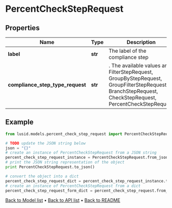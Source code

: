# PercentCheckStepRequest


## Properties
Name | Type | Description | Notes
------------ | ------------- | ------------- | -------------
**label** | **str** | The label of the compliance step | 
**compliance_step_type_request** | **str** | . The available values are: FilterStepRequest, GroupByStepRequest, GroupFilterStepRequest, BranchStepRequest, CheckStepRequest, PercentCheckStepRequest | 

## Example

```python
from lusid.models.percent_check_step_request import PercentCheckStepRequest

# TODO update the JSON string below
json = "{}"
# create an instance of PercentCheckStepRequest from a JSON string
percent_check_step_request_instance = PercentCheckStepRequest.from_json(json)
# print the JSON string representation of the object
print PercentCheckStepRequest.to_json()

# convert the object into a dict
percent_check_step_request_dict = percent_check_step_request_instance.to_dict()
# create an instance of PercentCheckStepRequest from a dict
percent_check_step_request_form_dict = percent_check_step_request.from_dict(percent_check_step_request_dict)
```
[Back to Model list](../README.md#documentation-for-models) &#8226; [Back to API list](../README.md#documentation-for-api-endpoints) &#8226; [Back to README](../README.md)


